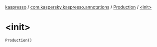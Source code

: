 [kaspresso](../../index.md) / [com.kaspersky.kaspresso.annotations](../index.md) / [Production](index.md) / [&lt;init&gt;](./-init-.md)

# &lt;init&gt;

`Production()`